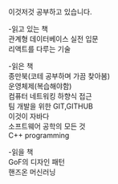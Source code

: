 이것저것 공부하고 있습니다.

-읽고 있는 책
<br/>관계형 데이터베이스 실전 입문
<br/>리액트를 다루는 기술

-읽은 책
<br/>종만북(코테 공부하며 가끔 찾아봄)
<br/>운영체제(복습해야함)
<br/>컴퓨터 네트워킹 하향식 접근
<br/>팀 개발을 위한 GIT,GITHUB
<br/>이것이 자바다
<br/>소프트웨어 공학의 모든 것
<br/>C++ programming

-읽을 책
<br/>GoF의 디자인 패턴
<br/>핸즈온 머신러닝

<!---
dndkwk/dndkwk is a ✨ special ✨ repository because its `README.md` (this file) appears on your GitHub profile.
You can click the Preview link to take a look at your changes.
--->
